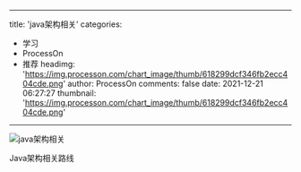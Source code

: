 
---
title: 'java架构相关'
categories: 
 - 学习
 - ProcessOn
 - 推荐
headimg: 'https://img.processon.com/chart_image/thumb/618299dcf346fb2ecc404cde.png'
author: ProcessOn
comments: false
date: 2021-12-21 06:27:27
thumbnail: 'https://img.processon.com/chart_image/thumb/618299dcf346fb2ecc404cde.png'
---

<div>   
<img class="thumb" alt="java架构相关" src="https://img.processon.com/chart_image/thumb/618299dcf346fb2ecc404cde.png" referrerpolicy="no-referrer">
<p>Java架构相关路线</p>  
</div>
            